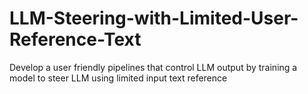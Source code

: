 # LLM-Steering-with-Limited-User-Reference-Text
Develop a user friendly pipelines that control LLM output by training a model to steer LLM using limited input text reference 
